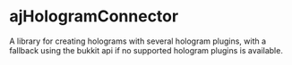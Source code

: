 # ajHologramConnector

A library for creating holograms with several hologram plugins, with a fallback using the bukkit api if no supported hologram plugins is available.
